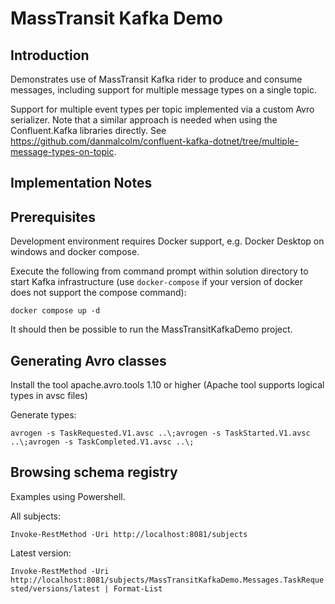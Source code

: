 # MassTransit Kafka Demo

## Introduction

Demonstrates use of MassTransit Kafka rider to produce and consume messages, including support for multiple message types on a single topic.

Support for multiple event types per topic implemented via a custom Avro serializer. Note that a similar approach is needed when using the Confluent.Kafka libraries directly. See https://github.com/danmalcolm/confluent-kafka-dotnet/tree/multiple-message-types-on-topic.

## Implementation Notes


## Prerequisites

Development environment requires Docker support, e.g. Docker Desktop on windows and docker compose.

Execute the following from command prompt within solution directory to start Kafka infrastructure (use `docker-compose` if your version of docker does not support the compose command):

`docker compose up -d`

It should then be possible to run the MassTransitKafkaDemo project.

## Generating Avro classes

Install the tool apache.avro.tools 1.10 or higher (Apache tool supports logical types in avsc files)

Generate types:

`avrogen -s TaskRequested.V1.avsc ..\;avrogen -s TaskStarted.V1.avsc ..\;avrogen -s TaskCompleted.V1.avsc ..\;`

## Browsing schema registry

Examples using Powershell.

All subjects:

`Invoke-RestMethod -Uri http://localhost:8081/subjects`

Latest version:

`Invoke-RestMethod -Uri http://localhost:8081/subjects/MassTransitKafkaDemo.Messages.TaskRequested/versions/latest | Format-List`



